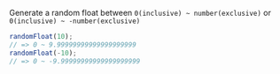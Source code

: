 Generate a random float between `0(inclusive) ~ number(exclusive)` or `0(inclusive) ~ -number(exclusive)`

```js
randomFloat(10);
// => 0 ~ 9.99999999999999999999
randomFloat(-10);
// => 0 ~ -9.99999999999999999999
```
